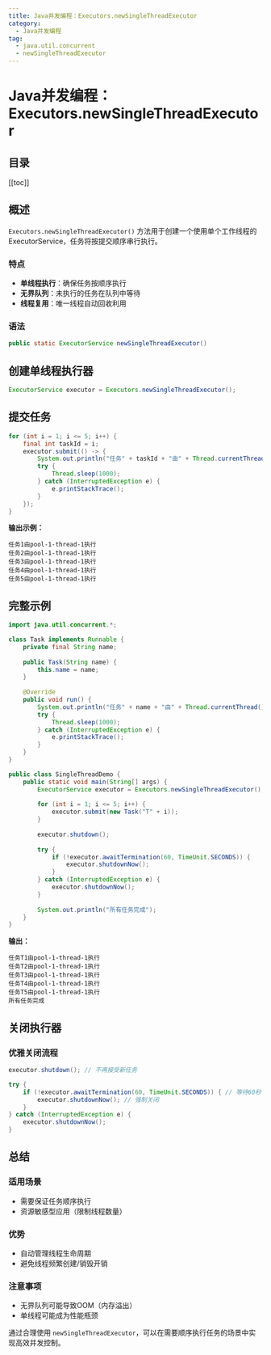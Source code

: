```yaml
---
title: Java并发编程：Executors.newSingleThreadExecutor
category:
  - Java并发编程
tag:
  - java.util.concurrent
  - newSingleThreadExecutor
---
```


# Java并发编程：Executors.newSingleThreadExecutor

## 目录

[[toc]]

## 概述

`Executors.newSingleThreadExecutor()` 方法用于创建一个使用单个工作线程的 ExecutorService，任务将按提交顺序串行执行。

### 特点

- **单线程执行**：确保任务按顺序执行
- **无界队列**：未执行的任务在队列中等待
- **线程复用**：唯一线程自动回收利用

### 语法

```java
public static ExecutorService newSingleThreadExecutor()
```

## 创建单线程执行器

```java
ExecutorService executor = Executors.newSingleThreadExecutor();
```

## 提交任务

```java
for (int i = 1; i <= 5; i++) {
    final int taskId = i;
    executor.submit(() -> {
        System.out.println("任务" + taskId + "由" + Thread.currentThread().getName() + "执行");
        try { 
            Thread.sleep(1000); 
        } catch (InterruptedException e) { 
            e.printStackTrace(); 
        }
    });
}
```

**输出示例：**
```
任务1由pool-1-thread-1执行
任务2由pool-1-thread-1执行
任务3由pool-1-thread-1执行
任务4由pool-1-thread-1执行
任务5由pool-1-thread-1执行
```

## 完整示例

```java
import java.util.concurrent.*;

class Task implements Runnable {
    private final String name;
    
    public Task(String name) { 
        this.name = name; 
    }
    
    @Override
    public void run() {
        System.out.println("任务" + name + "由" + Thread.currentThread().getName() + "执行");
        try { 
            Thread.sleep(1000); 
        } catch (InterruptedException e) { 
            e.printStackTrace(); 
        }
    }
}

public class SingleThreadDemo {
    public static void main(String[] args) {
        ExecutorService executor = Executors.newSingleThreadExecutor();
        
        for (int i = 1; i <= 5; i++) {
            executor.submit(new Task("T" + i));
        }
        
        executor.shutdown();
        
        try {
            if (!executor.awaitTermination(60, TimeUnit.SECONDS)) {
                executor.shutdownNow();
            }
        } catch (InterruptedException e) {
            executor.shutdownNow();
        }
        
        System.out.println("所有任务完成");
    }
}
```

**输出：**
```
任务T1由pool-1-thread-1执行
任务T2由pool-1-thread-1执行
任务T3由pool-1-thread-1执行
任务T4由pool-1-thread-1执行
任务T5由pool-1-thread-1执行
所有任务完成
```

## 关闭执行器

### 优雅关闭流程

```java
executor.shutdown(); // 不再接受新任务

try {
    if (!executor.awaitTermination(60, TimeUnit.SECONDS)) { // 等待60秒
        executor.shutdownNow(); // 强制关闭
    }
} catch (InterruptedException e) {
    executor.shutdownNow();
}
```

## 总结

### 适用场景
- 需要保证任务顺序执行
- 资源敏感型应用（限制线程数量）

### 优势
- 自动管理线程生命周期
- 避免线程频繁创建/销毁开销

### 注意事项
- 无界队列可能导致OOM（内存溢出）
- 单线程可能成为性能瓶颈

通过合理使用 `newSingleThreadExecutor`，可以在需要顺序执行任务的场景中实现高效并发控制。